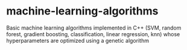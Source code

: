 # machine-learning-algorithms
Basic machine learning algorithms implemented in C++ (SVM, random forest, gradient boosting, classification, linear regression, knn) whose hyperparameters are optimized using a genetic algorithm
